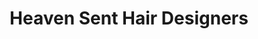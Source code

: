 ---
title: "Heaven Sent Hair Designers"
url: /philadelphia/heaven-sent-hair-designers/
shop: hairdresser
---